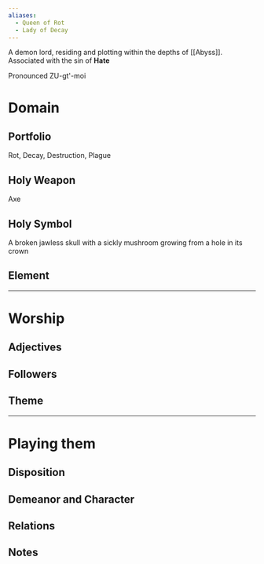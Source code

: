 ```yaml
---
aliases:
  - Queen of Rot
  - Lady of Decay
---
```


A demon lord, residing and plotting within the depths of [[Abyss]].
Associated with the sin of **Hate**

Pronounced ZU-gt'-moi
# Domain
## Portfolio 
Rot, Decay, Destruction, Plague
## Holy Weapon 
Axe
## Holy Symbol 
A broken jawless skull with a sickly mushroom growing from a hole in its crown
## Element 



---
# Worship
## Adjectives 

## Followers

## Theme

---
# Playing them
## Disposition 

## Demeanor and Character  


## Relations 

## Notes 


